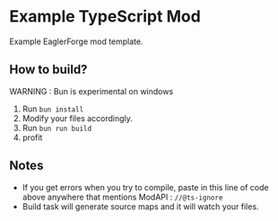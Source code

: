 # Example TypeScript Mod
Example EaglerForge mod template.

## How to build?
WARNING : Bun is experimental on windows

1. Run `bun install`
2. Modify your files accordingly.
3. Run `bun run build`
4. profit

## Notes
- If you get errors when you try to compile, paste in this line of code above anywhere that mentions ModAPI : `//@ts-ignore`
- Build task will generate source maps and it will watch your files.